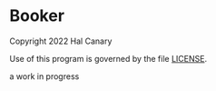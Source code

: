 # Booker

Copyright 2022 Hal Canary

Use of this program is governed by the file [LICENSE](./LICENSE).

a work in progress
